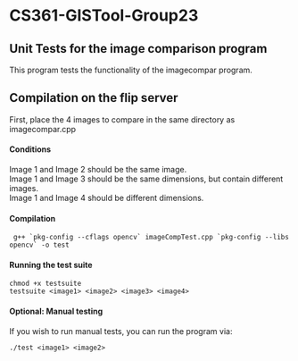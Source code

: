 # CS361-GISTool-Group23

## Unit Tests for the image comparison program 

This program tests the functionality of the imagecompar program.  

## Compilation on the flip server
First, place the 4 images to compare in the same directory as imagecompar.cpp

#### Conditions
Image 1 and Image 2 should be the same image.  
Image 1 and Image 3 should be the same dimensions, but contain different images.  
Image 1 and Image 4 should be different dimensions.  

#### Compilation
```
 g++ `pkg-config --cflags opencv` imageCompTest.cpp `pkg-config --libs opencv` -o test  
```

#### Running the test suite 
```
chmod +x testsuite
testsuite <image1> <image2> <image3> <image4>
```

#### Optional: Manual testing
If you wish to run manual tests, you can run the program via:
```
./test <image1> <image2>
```

